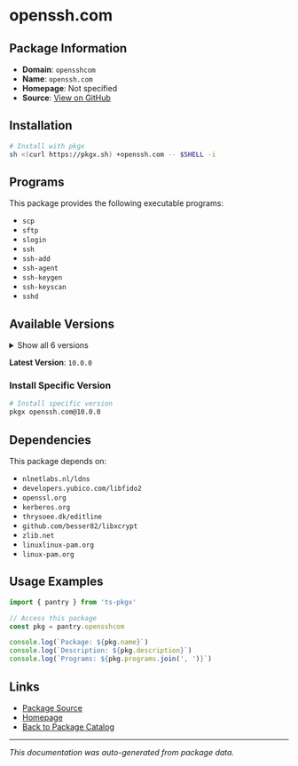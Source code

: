 # openssh.com

>

## Package Information

- **Domain**: `opensshcom`
- **Name**: `openssh.com`
- **Homepage**: Not specified
- **Source**: [View on GitHub](https://github.com/pkgxdev/pantry/tree/main/projects/openssh.com/package.yml)

## Installation

```bash
# Install with pkgx
sh <(curl https://pkgx.sh) +openssh.com -- $SHELL -i
```

## Programs

This package provides the following executable programs:

- `scp`
- `sftp`
- `slogin`
- `ssh`
- `ssh-add`
- `ssh-agent`
- `ssh-keygen`
- `ssh-keyscan`
- `sshd`

## Available Versions

<details>
<summary>Show all 6 versions</summary>

- `10.0.0`, `9.9.0`, `9.8.0`, `9.7.0`, `9.6.0`
- `9.5.0`

</details>

**Latest Version**: `10.0.0`

### Install Specific Version

```bash
# Install specific version
pkgx openssh.com@10.0.0
```

## Dependencies

This package depends on:

- `nlnetlabs.nl/ldns`
- `developers.yubico.com/libfido2`
- `openssl.org`
- `kerberos.org`
- `thrysoee.dk/editline`
- `github.com/besser82/libxcrypt`
- `zlib.net`
- `linuxlinux-pam.org`
- `linux-pam.org`

## Usage Examples

```typescript
import { pantry } from 'ts-pkgx'

// Access this package
const pkg = pantry.opensshcom

console.log(`Package: ${pkg.name}`)
console.log(`Description: ${pkg.description}`)
console.log(`Programs: ${pkg.programs.join(', ')}`)
```

## Links

- [Package Source](https://github.com/pkgxdev/pantry/tree/main/projects/openssh.com/package.yml)
- [Homepage](#)
- [Back to Package Catalog](../package-catalog.md)

---

*This documentation was auto-generated from package data.*
